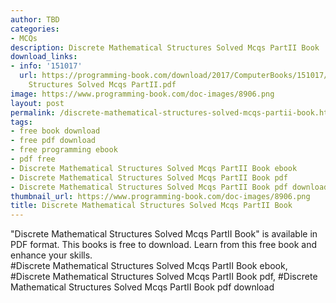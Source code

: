```yaml
---
author: TBD
categories:
- MCQs
description: Discrete Mathematical Structures Solved Mcqs PartII Book
download_links:
- info: '151017'
  url: https://programming-book.com/download/2017/ComputerBooks/151017/Discrete Mathematical
    Structures Solved Mcqs PartII.pdf
image: https://www.programming-book.com/doc-images/8906.png
layout: post
permalink: /discrete-mathematical-structures-solved-mcqs-partii-book.html
tags:
- free book download
- free pdf download
- free programming ebook
- pdf free
- Discrete Mathematical Structures Solved Mcqs PartII Book ebook
- Discrete Mathematical Structures Solved Mcqs PartII Book pdf
- Discrete Mathematical Structures Solved Mcqs PartII Book pdf download
thumbnail_url: https://www.programming-book.com/doc-images/8906.png
title: Discrete Mathematical Structures Solved Mcqs PartII Book
---
```


 
<div class="item-desc text-justify">
  "Discrete Mathematical Structures Solved Mcqs PartII Book" is available in PDF format. This books is free to download. Learn from this free book and enhance your skills.
  <br>
  #Discrete Mathematical Structures Solved Mcqs PartII Book ebook, #Discrete Mathematical Structures Solved Mcqs PartII Book pdf, #Discrete Mathematical Structures Solved Mcqs PartII Book pdf download
</div>
